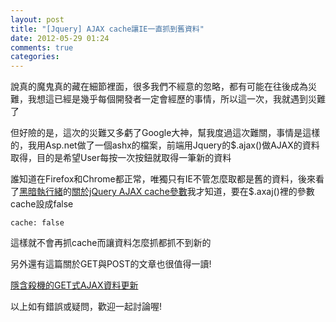 ```yaml
---
layout: post
title: "[Jquery] AJAX cache讓IE一直抓到舊資料"
date: 2012-05-29 01:24
comments: true
categories: 
---
```

說真的魔鬼真的藏在細節裡面，很多我們不經意的忽略，都有可能在往後成為災難，我想這已經是幾乎每個開發者一定會經歷的事情，所以這一次，我就遇到災難了
<!--more-->

但好險的是，這次的災難又多虧了Google大神，幫我度過這次難關，事情是這樣的，我用Asp.net做了一個ashx的檔案，前端用Jquery的$.ajax()做AJAX的資料取得，目的是希望User每按一次按鈕就取得一筆新的資料

誰知道在Firefox和Chrome都正常，唯獨只有IE不管怎麼取都是舊的資料，後來看了<a href="http://blog.darkthread.net/" target="_blank">黑暗執行緒</a>的<a href="http://blog.darkthread.net/post-2009-06-03-about-jquery-ajax-cache-option.aspx" target="_blank">關於jQuery AJAX cache參數</a>我才知道，要在$.axaj()裡的參數cache設成false

	cache: false

這樣就不會再抓cache而讓資料怎麼抓都抓不到新的

另外還有這篇關於GET與POST的文章也很值得一讀!

<a href="blog.darkthread.net/blogs/darkthreadtw/archive/2009/04/16/dont-use-get-ajax.aspx">隱含殺機的GET式AJAX資料更新</a>


以上如有錯誤或疑問，歡迎一起討論喔!